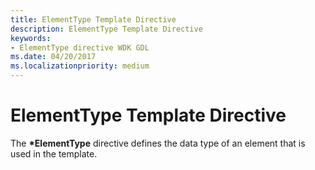 ```yaml
---
title: ElementType Template Directive
description: ElementType Template Directive
keywords:
- ElementType directive WDK GDL
ms.date: 04/20/2017
ms.localizationpriority: medium
---
```


# ElementType Template Directive


The **\*ElementType** directive defines the data type of an element that is used in the template.

 

 




